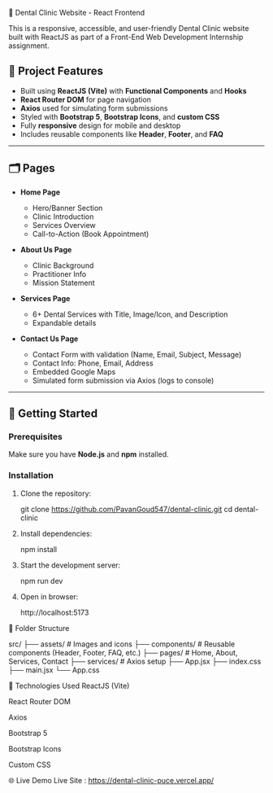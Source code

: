 🦷 Dental Clinic Website - React Frontend

This is a responsive, accessible, and user-friendly Dental Clinic website built with ReactJS as part of a Front-End Web Development Internship assignment.

## 📌 Project Features

- Built using **ReactJS (Vite)** with **Functional Components** and **Hooks**
- **React Router DOM** for page navigation
- **Axios** used for simulating form submissions
- Styled with **Bootstrap 5**, **Bootstrap Icons**, and **custom CSS**
- Fully **responsive** design for mobile and desktop
- Includes reusable components like **Header**, **Footer**, and **FAQ**

---

## 🗂️ Pages

- **Home Page**
  - Hero/Banner Section
  - Clinic Introduction
  - Services Overview
  - Call-to-Action (Book Appointment)

- **About Us Page**
  - Clinic Background
  - Practitioner Info
  - Mission Statement

- **Services Page**
  - 6+ Dental Services with Title, Image/Icon, and Description
  - Expandable details 

- **Contact Us Page**
  - Contact Form with validation (Name, Email, Subject, Message)
  - Contact Info: Phone, Email, Address
  - Embedded Google Maps
  - Simulated form submission via Axios (logs to console)

---

## 🚀 Getting Started

### Prerequisites
Make sure you have **Node.js** and **npm** installed.

### Installation

1. Clone the repository:

   git clone https://github.com/PavanGoud547/dental-clinic.git
   cd dental-clinic

2. Install dependencies:
    
    npm install

3. Start the development server:
    
    npm run dev

4. Open in browser:

    http://localhost:5173

📁 Folder Structure

src/
├── assets/          # Images and icons
├── components/      # Reusable components (Header, Footer, FAQ, etc.)
├── pages/           # Home, About, Services, Contact
├── services/        # Axios setup
├── App.jsx
├── index.css
├── main.jsx
└── App.css

🧪 Technologies Used
ReactJS (Vite)

React Router DOM

Axios

Bootstrap 5

Bootstrap Icons

Custom CSS

🌐 Live Demo
Live Site : https://dental-clinic-puce.vercel.app/